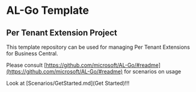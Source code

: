 # AL-Go Template
## Per Tenant Extension Project
This template repository can be used for managing Per Tenant Extensions for Business Central.

Please consult [https://github.com/microsoft/AL-Go/#readme](https://github.com/microsoft/AL-Go/#readme) for scenarios on usage

Look at [Scenarios/GetStarted.md](Get Started)!!!